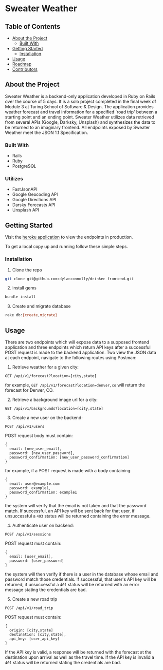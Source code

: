 # Sweater Weather

## Table of Contents

* [About the Project](#about-the-project)
  * [Built With](#built-with)
* [Getting Started](#getting-started)
  * [Installation](#installation)
* [Usage](#usage)
* [Roadmap](#roadmap)
* [Contributors](#contributors)

## About the Project

Sweater Weather is a backend-only application developed in Ruby on Rails over the course of 5 days. It is a solo project completed in the final week of Module 3 at Turing School of Software & Design. The application provides weather forecast and travel information for a specified 'road trip' between a starting point and an ending point. Sweater Weather utilizes data retrieved from several APIs (Google, Darksky, Unsplash) and synthesizes the data to be returned to an imaginary frontend. All endpoints exposed by Sweater Weather meet the JSON 1.1 Specification.

### Built With

* Rails
* Ruby
* PostgreSQL

### Utilizes

* FastJsonAPI
* Google Geocoding API
* Google Directions API
* Darsky Forecasts API
* Unsplash API

## Getting Started

Visit the [heroku application](https://sweater-weather-connolly.herokuapp.com) to view the endpoints in production.

To get a local copy up and running follow these simple steps.

### Installation

1. Clone the repo
```sh
git clone git@github.com:dylanconnolly/drinkee-frontend.git
```

2. Install gems
```sh
bundle install
```

3. Create and migrate database
```sh
rake db:{create,migrate}
```

## Usage

There are two endpoints which will expose data to a supposed frontend application and three endpoints which return API keys after a successful POST request is made to the backend application. Two view the JSON data at each endpoint, navigate to the following routes using Postman:

1. Retrieve weather for a given city:
```
GET /api/v1/forecast?location=[city,state]
```
for example, `GET /api/v1/forecast?location=denver,co` will return the forecast for Denver, CO.

2. Retrieve a background image url for a city:
```
GET /api/v1/backgrounds?location=[city,state]
```

3. Create a new user on the backend:
```
POST /api/v1/users
```

POST request body must contain:
```
{
  email: [new_user_email],
  password: [new_user_password],
  password_confirmation: [new_user_password_confirmation]
}
```
for example, if a POST request is made with a body containing
```
{
  email: user@example.com
  password: example1,
  password_confirmation: example1
}
```
the system will verify that the email is not taken and that the password match. If successful, an API key will be sent back for that user, if unsuccessful a `403` status will be returned containing the error message.

4. Authenticate user on backend:
```
POST /api/v1/sessions
```

POST request must contain:
```
{
  email: [user_email],
  password: [user_password]
}
```
the system will then verify if there is a user in the database whose email and password match those credentials. If successful, that user's API key will be returned, if unsuccessful a `401` status will be returned with an error message stating the credentials are bad.

5. Create a new road trip
```
POST /api/v1/road_trip
```
POST request must contain:
```
{
  origin: [city,state]
  destination: [city,state],
  api_key: [user_api_key]
}
```
If the API key is valid, a response will be returned with the forecast at the destination upon arrival as well as the travel time. If the API key is invalid a `401` status will be returned stating the credentials are bad.
